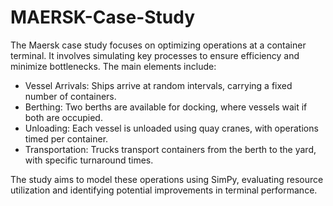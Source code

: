 # MAERSK-Case-Study
The Maersk case study focuses on optimizing operations at a container terminal. It involves simulating key processes to ensure efficiency and minimize bottlenecks. The main elements include:

* Vessel Arrivals: Ships arrive at random intervals, carrying a fixed number of containers.
* Berthing: Two berths are available for docking, where vessels wait if both are occupied.
* Unloading: Each vessel is unloaded using quay cranes, with operations timed per container.
* Transportation: Trucks transport containers from the berth to the yard, with specific turnaround times.

The study aims to model these operations using SimPy, evaluating resource utilization and identifying potential improvements in terminal performance.
